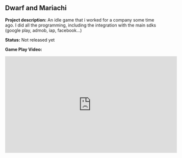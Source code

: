 ## Dwarf and Mariachi

**Project description:** 
An idle game that i worked for a company some time ago. I did all the programming, including the integration with the main sdks (google play, admob, iap, facebook...)

**Status:** 
Not released yet

**Game Play Video:** 
<iframe width="560" height="315" src="https://www.youtube.com/embed/i9_6UnpqGsU" title="YouTube video player" frameborder="0" allow="accelerometer; autoplay; clipboard-write; encrypted-media; gyroscope; picture-in-picture; web-share" allowfullscreen></iframe>
